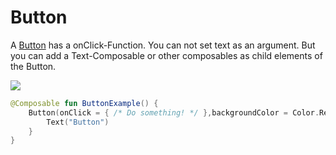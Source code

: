 # Button
A [Button](https://developer.android.com/reference/kotlin/androidx/ui/material/package-summary#button) has a onClick-Function. You can not set text as an argument. But you can add a Text-Composable  or other composables as child elements of the Button.

<p align="left">
  <img src ="../../images/buttonExample.png"  />
</p>

```kotlin
@Composable fun ButtonExample() {
    Button(onClick = { /* Do something! */ },backgroundColor = Color.Red) {
        Text("Button")
    }
}
```